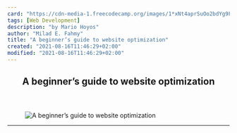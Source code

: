 ```yaml
---
card: "https://cdn-media-1.freecodecamp.org/images/1*xNt4aprSuOo2bdYg9F-6gw.jpeg"
tags: [Web Development]
description: "by Mario Hoyos"
author: "Milad E. Fahmy"
title: "A beginner’s guide to website optimization"
created: "2021-08-16T11:46:29+02:00"
modified: "2021-08-16T11:46:29+02:00"
---
```

<div class="site-wrapper">
<main id="site-main" class="site-main outer">
<div class="inner">
<article class="post-full post tag-web-development tag-tech tag-technology tag-productivity tag-startup ">
<header class="post-full-header">
<h1 class="post-full-title">A beginner’s guide to website optimization</h1>
</header>
<figure class="post-full-image">
<picture>
<source media="(max-width: 700px)" sizes="1px" srcset="data:image/gif;base64,R0lGODlhAQABAIAAAAAAAP///yH5BAEAAAAALAAAAAABAAEAAAIBRAA7 1w">
<source media="(min-width: 701px)" sizes="(max-width: 800px) 400px,
(max-width: 1170px) 700px,
1400px" srcset="https://cdn-media-1.freecodecamp.org/images/1*xNt4aprSuOo2bdYg9F-6gw.jpeg 300w,
https://cdn-media-1.freecodecamp.org/images/1*xNt4aprSuOo2bdYg9F-6gw.jpeg 600w,
https://cdn-media-1.freecodecamp.org/images/1*xNt4aprSuOo2bdYg9F-6gw.jpeg 1000w,
https://cdn-media-1.freecodecamp.org/images/1*xNt4aprSuOo2bdYg9F-6gw.jpeg 2000w">
<img onerror="this.style.display='none'" src="https://cdn-media-1.freecodecamp.org/images/1*xNt4aprSuOo2bdYg9F-6gw.jpeg" alt="A beginner’s guide to website optimization">
</picture>
</figure>
<section class="post-full-content">
<div class="post-content medium-migrated-article">
</div>
<hr>
</section>
</article>
</div>
</main>
</div>
<!-- Google Tag Manager (noscript) -->
<!-- End Google Tag Manager (noscript) -->
